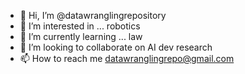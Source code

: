 - 👋 Hi, I’m @datawranglingrepository
- 👀 I’m interested in ... robotics
- 🌱 I’m currently learning ... law
- 💞️ I’m looking to collaborate on AI dev research
- 📫 How to reach me datawranglingrepo@gmail.com

<!---
datawranglingrepository/datawranglingrepository is a ✨ special ✨ repository because its `README.md` (this file) appears on your GitHub profile.
You can click the Preview link to take a look at your changes.
--->
